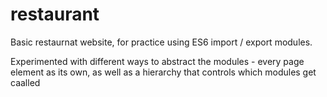 # restaurant

Basic restaurnat website, for practice using ES6 import / export modules. 

Experimented with different ways to abstract the modules - every page element as its own, as well as a hierarchy that controls which modules get caalled
